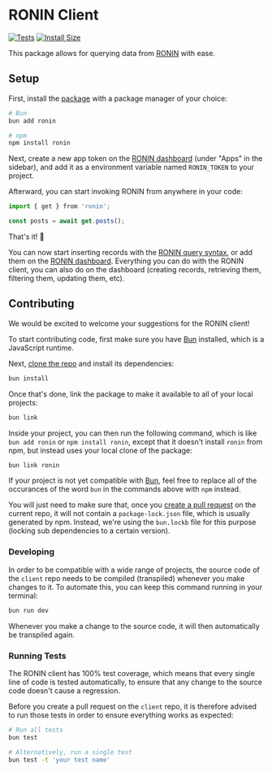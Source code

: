 # RONIN Client

[![Tests](https://github.com/ronin-co/client/actions/workflows/validate.yml/badge.svg)](https://github.com/ronin-co/client/actions/workflows/validate.yml)
[![Install Size](https://packagephobia.com/badge?p=ronin)](https://packagephobia.com/result?p=ronin)

This package allows for querying data from [RONIN](https://ronin.co) with ease.

## Setup

First, install the [package](https://www.npmjs.com/package/ronin) with a package manager of your choice:

```bash
# Bun
bun add ronin

# npm
npm install ronin
```

Next, create a new app token on the [RONIN dashboard](http://ronin.co) (under "Apps" in the sidebar), and add it as a environment variable named `RONIN_TOKEN` to your project.

Afterward, you can start invoking RONIN from anywhere in your code:

```typescript
import { get } from 'ronin';

const posts = await get.posts();
```

That's it! 🎉

You can now start inserting records with the [RONIN query syntax](https://ronin.co/docs/queries), or add them on the [RONIN dashboard](http://ronin.co). Everything you can do with the RONIN client, you can also do on the dashboard (creating records, retrieving them, filtering them, updating them, etc).

## Contributing

We would be excited to welcome your suggestions for the RONIN client!

To start contributing code, first make sure you have [Bun](https://bun.sh) installed, which is a JavaScript runtime.

Next, [clone the repo](https://docs.github.com/en/repositories/creating-and-managing-repositories/cloning-a-repository) and install its dependencies:

```bash
bun install
```

Once that's done, link the package to make it available to all of your local projects:

```bash
bun link
```

Inside your project, you can then run the following command, which is like `bun add ronin` or `npm install ronin`, except that it doesn't install `ronin` from npm, but instead uses your local clone of the package:

```bash
bun link ronin
```

If your project is not yet compatible with [Bun](https://bun.sh), feel free to replace all of the occurances of the word `bun` in the commands above with `npm` instead.

You will just need to make sure that, once you [create a pull request](https://docs.github.com/en/pull-requests/collaborating-with-pull-requests/proposing-changes-to-your-work-with-pull-requests/creating-a-pull-request#creating-the-pull-request) on the current repo, it will not contain a `package-lock.json` file, which is usually generated by npm. Instead, we're using the `bun.lockb` file for this purpose (locking sub dependencies to a certain version).

### Developing

In order to be compatible with a wide range of projects, the source code of the `client` repo needs to be compiled (transpiled) whenever you make changes to it. To automate this, you can keep this command running in your terminal:

```bash
bun run dev
```

Whenever you make a change to the source code, it will then automatically be transpiled again.

### Running Tests

The RONIN client has 100% test coverage, which means that every single line of code is tested automatically, to ensure that any change to the source code doesn't cause a regression.

Before you create a pull request on the `client` repo, it is therefore advised to run those tests in order to ensure everything works as expected:

```bash
# Run all tests
bun test

# Alternatively, run a single test
bun test -t 'your test name'
```
